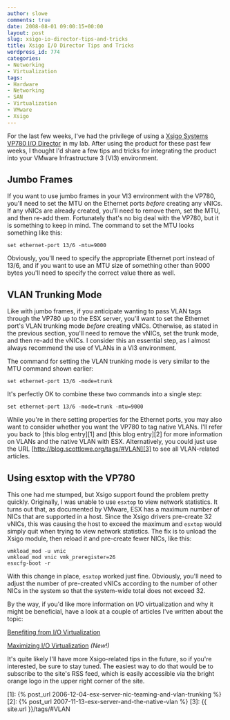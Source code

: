 ```yaml
---
author: slowe
comments: true
date: 2008-08-01 09:00:15+00:00
layout: post
slug: xsigo-io-director-tips-and-tricks
title: Xsigo I/O Director Tips and Tricks
wordpress_id: 774
categories:
- Networking
- Virtualization
tags:
- Hardware
- Networking
- SAN
- Virtualization
- VMware
- Xsigo
---
```


For the last few weeks, I've had the privilege of using a [Xsigo Systems VP780 I/O Director](http://www.xsigo.com/products/io_director.html) in my lab. After using the product for these past few weeks, I thought I'd share a few tips and tricks for integrating the product into your VMware Infrastructure 3 (VI3) environment.

## Jumbo Frames

If you want to use jumbo frames in your VI3 environment with the VP780, you'll need to set the MTU on the Ethernet ports _before_ creating any vNICs. If any vNICs are already created, you'll need to remove them, set the MTU, and then re-add them. Fortunately that's no big deal with the VP780, but it is something to keep in mind. The command to set the MTU looks something like this:

	set ethernet-port 13/6 -mtu=9000

Obviously, you'll need to specify the appropriate Ethernet port instead of 13/6, and if you want to use an MTU size of something other than 9000 bytes you'll need to specify the correct value there as well.

## VLAN Trunking Mode

Like with jumbo frames, if you anticipate wanting to pass VLAN tags through the VP780 up to the ESX server, you'll want to set the Ethernet port's VLAN trunking mode _before_ creating vNICs. Otherwise, as stated in the previous section, you'll need to remove the vNICs, set the trunk mode, and then re-add the vNICs. I consider this an essential step, as I almost always recommend the use of VLANs in a VI3 environment.

The command for setting the VLAN trunking mode is very similar to the MTU command shown earlier:

	set ethernet-port 13/6 -mode=trunk

It's perfectly OK to combine these two commands into a single step:

	set ethernet-port 13/6 -mode=trunk -mtu=9000

While you're in there setting properties for the Ethernet ports, you may also want to consider whether you want the VP780 to tag native VLANs. I'll refer you back to [this blog entry][1] and [this blog entry][2] for more information on VLANs and the native VLAN with ESX. Alternatively, you could just use the URL [http://blog.scottlowe.org/tags/#VLAN][3] to see all VLAN-related articles.

## Using esxtop with the VP780

This one had me stumped, but Xsigo support found the problem pretty quickly. Originally, I was unable to use `esxtop` to view network statistics. It turns out that, as documented by VMware, ESX has a maximum number of NICs that are supported in a host. Since the Xsigo drivers pre-create 32 vNICs, this was causing the host to exceed the maximum and `esxtop` would simply quit when trying to view network statistics. The fix is to unload the Xsigo module, then reload it and pre-create fewer NICs, like this:

	vmkload_mod -u vnic  
	vmkload_mod vnic vmk_preregister=26  
	esxcfg-boot -r

With this change in place, `esxtop` worked just fine. Obviously, you'll need to adjust the number of pre-created vNICs according to the number of other NICs in the system so that the system-wide total does not exceed 32.

By the way, if you'd like more information on I/O virtualization and why it might be beneficial, have a look at a couple of articles I've written about the topic:

[Benefiting from I/O Virtualization](http://searchservervirtualization.techtarget.com/tip/0,289483,sid94_gci1310580,00.html)  

[Maximizing I/O Virtualization](http://searchservervirtualization.techtarget.com/tip/0,289483,sid94_gci1322087,00.html) _(New!)_

It's quite likely I'll have more Xsigo-related tips in the future, so if you're interested, be sure to stay tuned. The easiest way to do that would be to subscribe to the site's RSS feed, which is easily accessible via the bright orange logo in the upper right corner of the site.

[1]: {% post_url 2006-12-04-esx-server-nic-teaming-and-vlan-trunking %}
[2]: {% post_url 2007-11-13-esx-server-and-the-native-vlan %}
[3]: {{ site.url }}/tags/#VLAN

